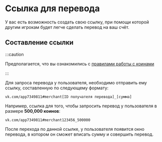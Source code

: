 # Ссылка для перевода

У вас есть возможность создать свою ссылку, при помощи которой другим игрокам будет легче сделать перевод на ваш счёт.

## Составление ссылки

:::caution

Предполагается, что вы ознакомились с [правилами работы с коинами](/work-with-coins)

:::

Для запроса перевода у пользователя, необходимо отправить ему ссылку, составленную по следующему формату:

`vk.com/app7349811#merchant[ID получателя перевода]_[сумма]`

Например, ссылка для того, чтобы запросить перевод у пользователя в размере **500,000 коинов**:

`vk.com/app7349811#merchant123456_500000`

После перехода по данной ссылке, у пользователя появится окно перевода, в котором он сможет вписать сумму и совершить перевод.